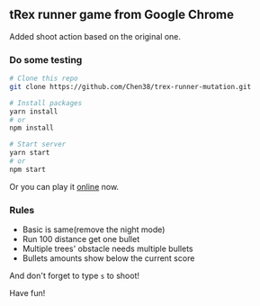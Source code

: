 ## tRex runner game from Google Chrome

Added shoot action based on the original one.

### Do some testing

```bash
# Clone this repo
git clone https://github.com/Chen38/trex-runner-mutation.git

# Install packages
yarn install
# or
npm install

# Start server
yarn start
# or
npm start
```

Or you can play it [online][1] now.

### Rules

- Basic is same(remove the night mode)
- Run 100 distance get one bullet
- Multiple trees' obstacle needs multiple bullets
- Bullets amounts show below the current score

And don't forget to type `s` to shoot!

Have fun!

<!-- Links -->

[1]: https://chen38.github.io/trex-runner-mutation/
